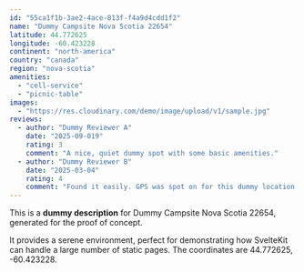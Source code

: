 ```yaml
---
id: "55ca1f1b-3ae2-4ace-813f-f4a9d4cdd1f2"
name: "Dummy Campsite Nova Scotia 22654"
latitude: 44.772625
longitude: -60.423228
continent: "north-america"
country: "canada"
region: "nova-scotia"
amenities:
  - "cell-service"
  - "picnic-table"
images:
  - "https://res.cloudinary.com/demo/image/upload/v1/sample.jpg"
reviews:
  - author: "Dummy Reviewer A"
    date: "2025-09-019"
    rating: 3
    comment: "A nice, quiet dummy spot with some basic amenities."
  - author: "Dummy Reviewer B"
    date: "2025-03-04"
    rating: 4
    comment: "Found it easily. GPS was spot on for this dummy location."
---
```


This is a **dummy description** for Dummy Campsite Nova Scotia 22654, generated for the proof of concept.

It provides a serene environment, perfect for demonstrating how SvelteKit can handle a large number of static pages. The coordinates are 44.772625, -60.423228.
